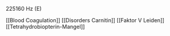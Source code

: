 225160 Hz (E)

[[Blood Coagulation]]
[[Disorders Carnitin]]
[[Faktor V Leiden]]
[[Tetrahydrobiopterin-Mangel]]